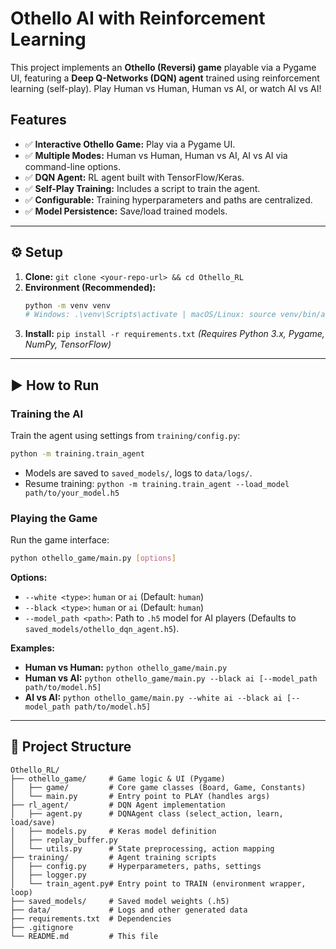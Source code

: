 # Othello AI with Reinforcement Learning

This project implements an **Othello (Reversi) game** playable via a Pygame UI, featuring a **Deep Q-Networks (DQN) agent** trained using reinforcement learning (self-play). Play Human vs Human, Human vs AI, or watch AI vs AI!

## Features

- ✅ **Interactive Othello Game:** Play via a Pygame UI.
- ✅ **Multiple Modes:** Human vs Human, Human vs AI, AI vs AI via command-line options.
- ✅ **DQN Agent:** RL agent built with TensorFlow/Keras.
- ✅ **Self-Play Training:** Includes a script to train the agent.
- ✅ **Configurable:** Training hyperparameters and paths are centralized.
- ✅ **Model Persistence:** Save/load trained models.

---

## ⚙️ Setup

1.  **Clone:** `git clone <your-repo-url> && cd Othello_RL`
2.  **Environment (Recommended):**
    ```bash
    python -m venv venv
    # Windows: .\venv\Scripts\activate | macOS/Linux: source venv/bin/activate
    ```
3.  **Install:** `pip install -r requirements.txt`
    *(Requires Python 3.x, Pygame, NumPy, TensorFlow)*

---

## ▶️ How to Run

### Training the AI

Train the agent using settings from `training/config.py`:

```bash
python -m training.train_agent
```

- Models are saved to `saved_models/`, logs to `data/logs/`.
- Resume training: `python -m training.train_agent --load_model path/to/your_model.h5`

### Playing the Game

Run the game interface:

```bash
python othello_game/main.py [options]
```

**Options:**

-   `--white <type>`: `human` or `ai` (Default: `human`)
-   `--black <type>`: `human` or `ai` (Default: `human`)
-   `--model_path <path>`: Path to `.h5` model for AI players (Defaults to `saved_models/othello_dqn_agent.h5`).

**Examples:**

-   **Human vs Human:** `python othello_game/main.py`
-   **Human vs AI:** `python othello_game/main.py --black ai [--model_path path/to/model.h5]`
-   **AI vs AI:** `python othello_game/main.py --white ai --black ai [--model_path path/to/model.h5]`

---

## 📂 Project Structure

```
Othello_RL/
├── othello_game/     # Game logic & UI (Pygame)
│   ├── game/         # Core game classes (Board, Game, Constants)
│   └── main.py       # Entry point to PLAY (handles args)
├── rl_agent/         # DQN Agent implementation
│   ├── agent.py      # DQNAgent class (select_action, learn, load/save)
│   ├── models.py     # Keras model definition
│   ├── replay_buffer.py
│   └── utils.py      # State preprocessing, action mapping
├── training/         # Agent training scripts
│   ├── config.py     # Hyperparameters, paths, settings
│   ├── logger.py
│   └── train_agent.py# Entry point to TRAIN (environment wrapper, loop)
├── saved_models/     # Saved model weights (.h5)
├── data/             # Logs and other generated data
├── requirements.txt  # Dependencies
├── .gitignore
└── README.md         # This file
```


